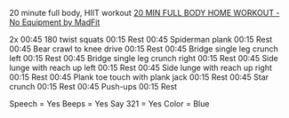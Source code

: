 20 minute full body, HIIT workout
[20 MIN FULL BODY HOME WORKOUT - No Equipment by MadFit](https://www.youtube.com/watch?v=uZbig5yMlN8)

2x
00:45 180 twist squats
00:15 Rest
00:45 Spiderman plank
00:15 Rest
00:45 Bear crawl to knee drive
00:15 Rest
00:45 Bridge single leg crunch left
00:15 Rest
00:45 Bridge single leg crunch right
00:15 Rest
00:45 Side lunge with reach up left
00:15 Rest
00:45 Side lunge with reach up right
00:15 Rest
00:45 Plank toe touch with plank jack
00:15 Rest
00:45 Star crunch
00:15 Rest
00:45 Push-ups
00:15 Rest

Speech = Yes
Beeps = Yes
Say 321 = Yes
Color = Blue
